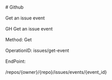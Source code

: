<br>#     Github</br>
<br>Get an issue event</br>
<br>GH Get an issue event</br>
<br>Method: Get</br>
<br>OperationID: issues/get-event</br>
<br>EndPoint:</br>
<br>/repos/{owner}/{repo}/issues/events/{event_id}</br>
